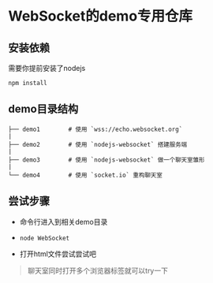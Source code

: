 # WebSocket的demo专用仓库

## 安装依赖

需要你提前安装了nodejs

``` npm install ```

## demo目录结构

~~~
├── demo1        # 使用 `wss://echo.websocket.org`
|                
├── demo2        # 使用 `nodejs-websocket` 搭建服务端
| 
├── demo3        # 使用 `nodejs-websocket` 做一个聊天室雏形
| 
└── demo4        # 使用 `socket.io` 重构聊天室
~~~

## 尝试步骤

- 命令行进入到相关demo目录

- ```node WebSocket```

- 打开html文件尝试尝试吧

> 聊天室同时打开多个浏览器标签就可以try一下
